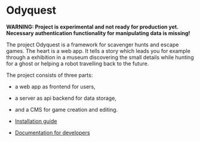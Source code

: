 # Odyquest

**WARNING: Project is experimental and not ready for production yet. Necessary authentication functionality for manipulating data is missing!**

The project Odyquest is a framework for scavenger hunts and escape games.
The heart is a web app.
It tells a story which leads you for example through a exhibition in a museum discovering the small details
while hunting for a ghost or helping a robot travelling back to the future.

The project consists of three parts:

* a web app as frontend for users,
* a server as api backend for data storage,
* and a CMS for game creation and editing.

* [Installation guide](documentation/installation.md)
* [Documentation for developers](documentation/development.md)
